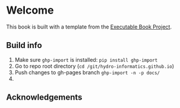 # Welcome

This book is built with a template from the [Executable Book Project](https://executablebooks.org).

## Build info

1. Make sure `ghp-import` is installed:
    `pip install ghp-import`
2. Go to repo root directory (`cd /git/hydro-informatics.github.io`)
3. Push changes to gh-pages branch
   `ghp-import -n -p docs/`
4.

## Acknowledgements

[pypi-badge]: https://img.shields.io/pypi/v/jupyter-book.svg
[pypi-link]: https://pypi.org/project/jupyter-book
[conda-badge]: https://anaconda.org/conda-forge/jupyter-book/badges/version.svg
[conda-link]: https://anaconda.org/conda-forge/jupyter-book
